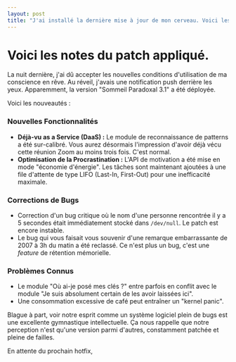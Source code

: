 ```yaml
---
layout: post
title: "J'ai installé la dernière mise à jour de mon cerveau. Voici les notes de patch."
---
```


# Voici les notes du patch appliqué.

La nuit dernière, j'ai dû accepter les nouvelles conditions d'utilisation de ma conscience en rêve. Au réveil, j'avais une notification push derrière les yeux. Apparemment, la version "Sommeil Paradoxal 3.1" a été déployée.

Voici les nouveautés :

### Nouvelles Fonctionnalités
* **Déjà-vu as a Service (DaaS) :** Le module de reconnaissance de patterns a été sur-calibré. Vous aurez désormais l'impression d'avoir déjà vécu cette réunion Zoom au moins trois fois. C'est normal.
* **Optimisation de la Procrastination :** L'API de motivation a été mise en mode "économie d'énergie". Les tâches sont maintenant ajoutées à une file d'attente de type LIFO (Last-In, First-Out) pour une inefficacité maximale.

### Corrections de Bugs
* Correction d'un bug critique où le nom d'une personne rencontrée il y a 5 secondes était immédiatement stocké dans `/dev/null`. Le patch est encore instable.
* Le bug qui vous faisait vous souvenir d'une remarque embarrassante de 2007 à 3h du matin a été reclassé. Ce n'est plus un bug, c'est une *feature* de rétention mémorielle.

### Problèmes Connus
* Le module "Où ai-je posé mes clés ?" entre parfois en conflit avec le module "Je suis absolument certain de les avoir laissées ici".
* Une consommation excessive de café peut entraîner un "kernel panic".

Blague à part, voir notre esprit comme un système logiciel plein de bugs est une excellente gymnastique intellectuelle. Ça nous rappelle que notre perception n'est qu'une version parmi d'autres, constamment patchée et pleine de failles.

En attente du prochain hotfix,

